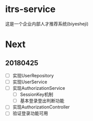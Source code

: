 # itrs-service
这是一个企业内部人才推荐系统(biyesheji)

# Next
## 20180425
- [ ] 实现UserRepository
- [ ] 实现UserService
- [ ] 实现AuthorizationService
    - [ ] SessionKey机制
    - [ ] 基本登录登出判断功能
- [ ] 实现AuthorizationController
- [ ] 验证登录功能可用
